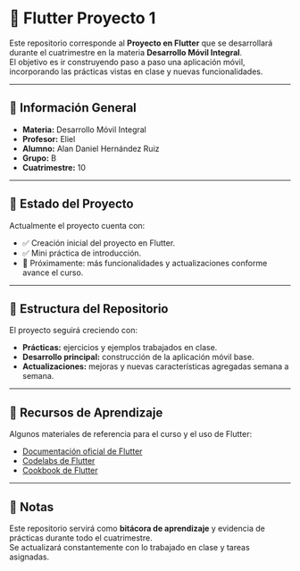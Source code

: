 # 📱 Flutter Proyecto 1

Este repositorio corresponde al **Proyecto en Flutter** que se desarrollará durante el cuatrimestre en la materia **Desarrollo Móvil Integral**.  
El objetivo es ir construyendo paso a paso una aplicación móvil, incorporando las prácticas vistas en clase y nuevas funcionalidades.

---

## 📝 Información General

- **Materia:** Desarrollo Móvil Integral  
- **Profesor:** Eliel  
- **Alumno:** Alan Daniel Hernández Ruiz  
- **Grupo:** B  
- **Cuatrimestre:** 10

---

## 🚀 Estado del Proyecto

Actualmente el proyecto cuenta con:
- ✅ Creación inicial del proyecto en Flutter.  
- ✅ Mini práctica de introducción.  
- 🔄 Próximamente: más funcionalidades y actualizaciones conforme avance el curso.  

---

## 📂 Estructura del Repositorio

El proyecto seguirá creciendo con:
- **Prácticas:** ejercicios y ejemplos trabajados en clase.  
- **Desarrollo principal:** construcción de la aplicación móvil base.  
- **Actualizaciones:** mejoras y nuevas características agregadas semana a semana.  

---

## 📖 Recursos de Aprendizaje

Algunos materiales de referencia para el curso y el uso de Flutter:

- [Documentación oficial de Flutter](https://docs.flutter.dev/)  
- [Codelabs de Flutter](https://docs.flutter.dev/get-started/codelab)  
- [Cookbook de Flutter](https://docs.flutter.dev/cookbook)  

---

## 📌 Notas

Este repositorio servirá como **bitácora de aprendizaje** y evidencia de prácticas durante todo el cuatrimestre.  
Se actualizará constantemente con lo trabajado en clase y tareas asignadas.  
